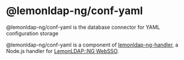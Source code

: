 # @lemonldap-ng/conf-yaml

@lemonldap-ng/conf-yaml is the database connector for YAML configuration storage

@lemonldap-ng/conf-yaml is a component of [lemonldap-ng-handler](https://www.npmjs.com/package/lemonldap-ng-handler),
a Node.js handler for [LemonLDAP::NG WebSSO](https://lemonldap-ng.org).

